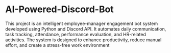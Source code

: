 # AI-Powered-Discord-Bot
This project is an intelligent employee-manager engagement bot system developed using Python and Discord API. It automates daily communication, task tracking, attendance, performance evaluation, and HR-related activities. The system is designed to enhance productivity, reduce manual effort, and create a stress-free work environment

